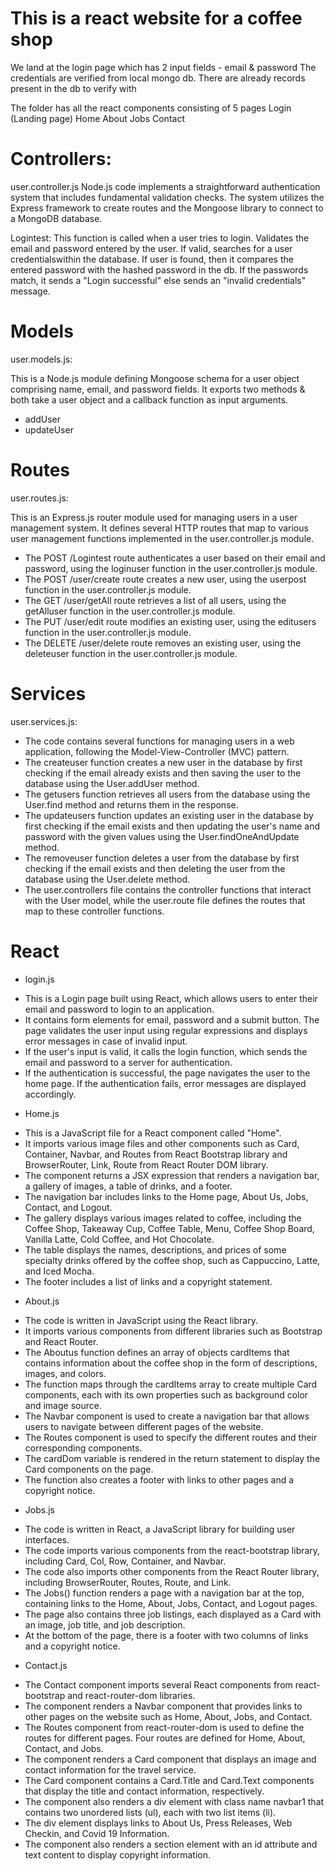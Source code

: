 # This is a react website for a coffee shop

We land at the login page which has 2 input fields - email & password
The credentials are verified from local mongo db. There are already records present in the db to verify with

The folder has all the react components consisting of 5 pages
Login (Landing page)
Home 
About 
Jobs 
Contact 

# Controllers: 
user.controller.js
Node.js code implements a straightforward authentication system that includes fundamental validation checks. 
The system utilizes the Express framework to create routes and the Mongoose library to connect to a MongoDB database. 

Logintest: This function is called when a user tries to login. 
Validates the email and password entered by the user.
If valid, searches for a user credentialswithin the database. 
If user is found, then it compares the entered password with the hashed password in the db.
If the passwords match, it sends a "Login successful" else sends an "invalid credentials" message.



# Models
user.models.js:

This is a Node.js module defining Mongoose schema for a user object comprising name, email, and password fields. 
It exports two methods & both take a user object and a callback function as input arguments.
- addUser 
- updateUser

# Routes
user.routes.js:

This is an Express.js router module used for managing users in a user management system.
It defines several HTTP routes that map to various user management functions implemented in the user.controller.js module.

- The POST /Logintest route authenticates a user based on their email and password, using the loginuser function in the user.controller.js module.
- The POST /user/create route creates a new user, using the userpost function in the user.controller.js module.
- The GET /user/getAll route retrieves a list of all users, using the getAlluser function in the user.controller.js module.
- The PUT /user/edit route modifies an existing user, using the editusers function in the user.controller.js module.
- The DELETE /user/delete route removes an existing user, using the deleteuser function in the user.controller.js module.


# Services
user.services.js: 

- The code contains several functions for managing users in a web application, following the Model-View-Controller (MVC) pattern.
- The createuser function creates a new user in the database by first checking if the email already exists and then saving the user to the database using the User.addUser method.
- The getusers function retrieves all users from the database using the User.find method and returns them in the response.
- The updateusers function updates an existing user in the database by first checking if the email exists and then updating the user's name and password with the given values using the User.findOneAndUpdate method.
- The removeuser function deletes a user from the database by first checking if the email exists and then deleting the user from the database using the User.delete method.
- The user.controllers file contains the controller functions that interact with the User model, while the user.route file defines the routes that map to these controller functions.


# React

* login.js
- This is a Login page built using React, which allows users to enter their email and password to login to an application. 
- It contains form elements for email, password and a submit button. The page validates the user input using regular expressions and displays error messages in case of invalid input. 
- If the user's input is valid, it calls the login function, which sends the email and password to a server for authentication. 
- If the authentication is successful, the page navigates the user to the home page. If the authentication fails, error messages are displayed accordingly.

* Home.js
- This is a JavaScript file for a React component called "Home".
- It imports various image files and other components such as Card, Container, Navbar, and Routes from React Bootstrap library and BrowserRouter, Link, Route from React Router DOM library.
- The component returns a JSX expression that renders a navigation bar, a gallery of images, a table of drinks, and a footer.
- The navigation bar includes links to the Home page, About Us, Jobs, Contact, and Logout.
- The gallery displays various images related to coffee, including the Coffee Shop, Takeaway Cup, Coffee Table, Menu, Coffee Shop Board, Vanilla Latte, Cold Coffee, and Hot Chocolate.
- The table displays the names, descriptions, and prices of some specialty drinks offered by the coffee shop, such as Cappuccino, Latte, and Iced Mocha.
- The footer includes a list of links and a copyright statement.

* About.js
- The code is written in JavaScript using the React library.
- It imports various components from different libraries such as Bootstrap and React Router.
- The Aboutus function defines an array of objects cardItems that contains information about the coffee shop in the form of descriptions, images, and colors.
- The function maps through the cardItems array to create multiple Card components, each with its own properties such as background color and image source.
- The Navbar component is used to create a navigation bar that allows users to navigate between different pages of the website.
- The Routes component is used to specify the different routes and their corresponding components.
- The cardDom variable is rendered in the return statement to display the Card components on the page.
- The function also creates a footer with links to other pages and a copyright notice.


* Jobs.js
- The code is written in React, a JavaScript library for building user interfaces.
- The code imports various components from the react-bootstrap library, including Card, Col, Row, Container, and Navbar.
- The code also imports other components from the React Router library, including BrowserRouter, Routes, Route, and Link.
- The Jobs() function renders a page with a navigation bar at the top, containing links to the Home, About, Jobs, Contact, and Logout pages.
- The page also contains three job listings, each displayed as a Card with an image, job title, and job description.
- At the bottom of the page, there is a footer with two columns of links and a copyright notice.



* Contact.js
- The Contact component imports several React components from react-bootstrap and react-router-dom libraries.
- The component renders a Navbar component that provides links to other pages on the website such as Home, About, Jobs, and Contact.
- The Routes component from react-router-dom is used to define the routes for different pages. Four routes are defined for Home, About, Contact, and Jobs.
- The component renders a Card component that displays an image and contact information for the travel service.
- The Card component contains a Card.Title and Card.Text components that display the title and contact information, respectively.
- The component also renders a div element with class name navbar1 that contains two unordered lists (ul), each with two list items (li).
- The div element displays links to About Us, Press Releases, Web Checkin, and Covid 19 Information.
- The component also renders a section element with an id attribute and text content to display copyright information.







